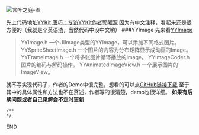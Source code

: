 ![言叶之庭-图](http://upload-images.jianshu.io/upload_images/304454-6260032ba78aad43.jpeg?imageMogr2/auto-orient/strip%7CimageView2/2/w/1240)

先上代码地址[YYKit](https://github.com/ibireme/YYKit)
[唐巧：专访YYKit作者郭曜源](http://www.infoq.com/cn/news/2015/11/ibireme-interview)
因为有中文注释，看起来还是很方便的（我就是个英语渣，当然代码中没中文哟）
###YYImage
先来看[YYImage](https://github.com/ibireme/YYImage)
> YYImage.h  一个UIImage类型的YYImage，可以添加不同格式图片。
    YYSpriteSheetImage.h 一个图片的内容为分布矩阵显示成动画的Image。
    YYFrameImage.h  一个将多张图片循环播放的Image。
    YYImageCoder.h  图片的编码与解码操作。
    YYAnimatedImageView.h  一个展示图片的ImageView。

就不写实现代码了，作者的Demo中很完整，想看的可以点[GitHub链接下载](https://github.com/ibireme/YYImage)
至于其中的具体属性和方法也不在赘述，作者写的很清楚，demo也很详细。
**如果有后续问题或者自己见解会不定时更新**
```
/**
*/
```

END
